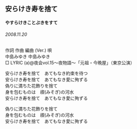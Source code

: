 ## 安らけき寿を捨て
#### やすらけきことぶきをすて
###### 2008.11.20


作詞  作曲  編曲 (Ver.)   唄   
中島みゆき   中島みゆき           
□ LYRIC (a)@夜会vol.15～夜物語～「元祖・今晩屋」（東京公演）   
   
安らけき寿を捨て　あてもなき約束を待つ   
安らけき寿を捨て　あてもなき愛に殉ずる   
偽りに満ちた花飾りを捨て   
身を包むものは　禊(みそぎ)の河水   
安らけき寿を捨て　あてもなき愛に殉ずる   
   
偽りに満ちた花飾りを捨て   
身を包むものは　禊(みそぎ)の河水   
安らけき寿を捨て　あてもなき愛に殉ずる   